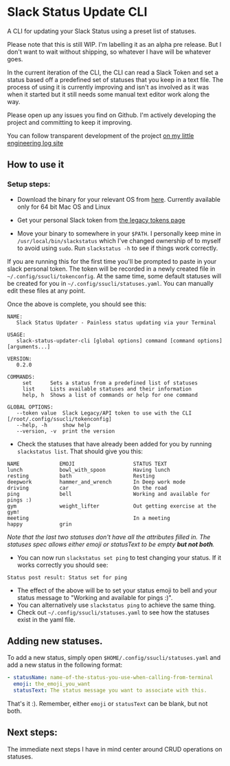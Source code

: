 # Slack Status Update CLI
A CLI for updating your Slack Status using a preset list of statuses.

Please note that this is still WIP. I'm labelling it as an alpha pre release. But I don't want to wait without shipping, so whatever I have will be whatever goes.

In the current iteration of the CLI, the CLI can read a Slack Token and set a status based off a predefined set of statuses that you keep in a text file. The process of using it is currently improving and isn't as involved as it was when it started but it still needs some manual text editor work along the way.

Please open up any issues you find on Github. I'm actively developing the project and committing to keep it improving.

You can follow transparent development of the project [on my little engineering log site](http://eng.adnanissadeen.com/projects/slack-status-updater-cli.html)

## How to use it

### Setup steps:
* Download the binary for your relevant OS from [here](https://github.com/kiriappeee/slack-status-updater-cli/releases). Currently available only for 64 bit Mac OS and Linux

* Get your personal Slack token from [the legacy tokens page](https://api.slack.com/custom-integrations/legacy-tokens)

* Move your binary to somewhere in your `$PATH`. I personally keep mine in `/usr/local/bin/slackstatus` which I've changed ownership of to myself to avoid using `sudo`. Run `slackstatus -h` to see if things work correctly.

If you are running this for the first time you'll be prompted to paste in your slack personal token. The token will be recorded in a newly created file in `~/.config/ssucli/tokenconfig`. At the same time, some default statuses will be created for you in `~/.config/ssucli/statuses.yaml`. You can manually edit these files at any point. 

Once the above is complete, you should see this:

```
NAME:
   Slack Status Updater - Painless status updating via your Terminal

USAGE:
   slack-status-updater-cli [global options] command [command options] [arguments...]

VERSION:
   0.2.0

COMMANDS:
     set      Sets a status from a predefined list of statuses
     list     Lists available statuses and their information
     help, h  Shows a list of commands or help for one command

GLOBAL OPTIONS:
   --token value  Slack Legacy/API token to use with the CLI [/root/.config/ssucli/tokenconfig]
   --help, -h     show help
   --version, -v  print the version

```

* Check the statuses that have already been added for you by running `slackstatus list`. That should give you this:

```
NAME             EMOJI                   STATUS TEXT 
lunch            bowl_with_spoon         Having lunch 
resting          bath                    Resting 
deepwork         hammer_and_wrench       In Deep work mode 
driving          car                     On the road 
ping             bell                    Working and available for pings :) 
gym              weight_lifter           Out getting exercise at the gym! 
meeting                                  In a meeting 
happy            grin                     

```

_Note that the last two statuses don't have all the attributes filled in. The statuses spec allows either emoji or statusText to be empty **but not both**._

* You can now run `slackstatus set ping` to test changing your status. If it works correctly you should see:

```
Status post result: Status set for ping
```

* The effect of the above will be to set your status emoji to bell and your status message to "Working and available for pings :)". 
* You can alternatively use `slackstatus ping` to achieve the same thing.
* Check out `~/.config/ssucli/statuses.yaml` to see how the statuses exist in the yaml file.

## Adding new statuses.

To add a new status, simply open `$HOME/.config/ssucli/statuses.yaml` and add a new status in the following format:

```yaml
- statusName: name-of-the-status-you-use-when-calling-from-terminal
  emoji: the_emoji_you_want
  statusText: The status message you want to associate with this.
```

That's it :). Remember, either `emoji` or `statusText` can be blank, but not both.

## Next steps:

The immediate next steps I have in mind center around CRUD operations on statuses.
